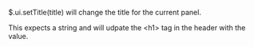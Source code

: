 $.ui.setTitle(title) will change the title for the current panel.

This expects a string and will udpate the &lt;h1> tag in the header with the value.
